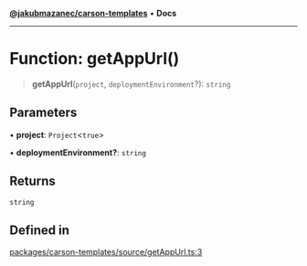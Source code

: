 [**@jakubmazanec/carson-templates**](../README.md) • **Docs**

---

# Function: getAppUrl()

> **getAppUrl**(`project`, `deploymentEnvironment`?): `string`

## Parameters

• **project**: `Project`\<`true`\>

• **deploymentEnvironment?**: `string`

## Returns

`string`

## Defined in

[packages/carson-templates/source/getAppUrl.ts:3](https://github.com/jakubmazanec/tools/blob/2afd81e4680434017b6f838733fd5ccd928cec42/packages/carson-templates/source/getAppUrl.ts#L3)
